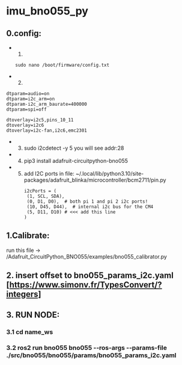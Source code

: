 # imu_bno055_py
## 0.config:
  - 1.
      ```
      sudo nano /boot/firmware/config.txt
      ```
  - 2. 
```
dtparam=audio=on
dtparam=i2c_arm=on
dtparam-i2c_arm_baurate=400000
dtparam=spi=off

dtoverlay=i2c5,pins_10_11
dtoverlay=i2c6
dtoverlay=i2c-fan,i2c6,emc2301
```
  - 3. sudo i2cdetect -y 5 you will see addr:28
  - 4. pip3 install adafruit-circuitpython-bno055
  - 5. add I2C ports in file: ~/.local/lib/python3.10/site-packages/adafruit_blinka/microcontroller/bcm2711/pin.py
       ```
       i2cPorts = (
        (1, SCL, SDA),
        (0, D1, D0),  # both pi 1 and pi 2 i2c ports!
        (10, D45, D44),  # internal i2c bus for the CM4
        (5, D11, D10) # <<< add this line
       )
       ```
    


## 1.Calibrate: 
run this file -> /Adafruit_CircuitPython_BNO055/examples/bno055_calibrator.py

## 2. insert offset to bno055_params_i2c.yaml [https://www.simonv.fr/TypesConvert/?integers]

## 3. RUN NODE: 
  ### 3.1 cd name_ws
  ### 3.2 ros2 run bno055 bno055 --ros-args --params-file ./src/bno055/bno055/params/bno055_params_i2c.yaml
